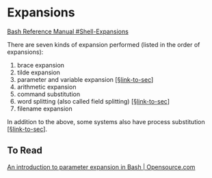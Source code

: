 # Expansions 

[Bash Reference Manual #Shell-Expansions](https://www.gnu.org/software/bash/manual/bash.html#Shell-Expansions) 

There are seven kinds of expansion performed (listed in the order of expansions):

1. brace expansion
2. tilde expansion
3. parameter and variable expansion [[§link-to-sec](./parameter-n-variable-expansion/README.md)]
4. arithmetic expansion
5. command substitution 
6. word splitting (also called field splitting) [[§link-to-sec](./word-splitting/README.md)]
7. filename expansion

In addition to the above, some systems also have process substitution [[§link-to-sec](./process-substitution/README.md)].





## To Read

 [An introduction to parameter expansion in Bash | Opensource.com](https://opensource.com/article/17/6/bash-parameter-expansion) 